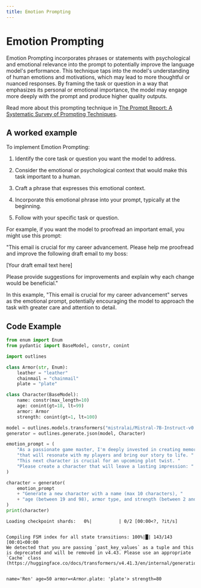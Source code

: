 ```yaml
---
title: Emotion Prompting
---
```


# Emotion Prompting


Emotion Prompting incorporates phrases or statements with psychological and emotional relevance into the prompt to potentially improve the language model's performance. This technique taps into the model's understanding of human emotions and motivations, which may lead to more thoughtful or nuanced responses. By framing the task or question in a way that emphasizes its personal or emotional importance, the model may engage more deeply with the prompt and produce higher quality outputs.
    
Read more about this prompting technique in [The Prompt Report: A Systematic Survey of Prompting Techniques](https://arxiv.org/abs/2406.06608).

## A worked example


To implement Emotion Prompting:

1. Identify the core task or question you want the model to address.

2. Consider the emotional or psychological context that would make this task important to a human.

3. Craft a phrase that expresses this emotional context.

4. Incorporate this emotional phrase into your prompt, typically at the beginning.

5. Follow with your specific task or question.

For example, if you want the model to proofread an important email, you might use this prompt:

"This email is crucial for my career advancement. Please help me proofread and improve the following draft email to my boss:

[Your draft email text here]

Please provide suggestions for improvements and explain why each change would be beneficial."

In this example, "This email is crucial for my career advancement" serves as the emotional prompt, potentially encouraging the model to approach the task with greater care and attention to detail.
    
## Code Example





```python
from enum import Enum
from pydantic import BaseModel, constr, conint

import outlines

class Armor(str, Enum):
    leather = "leather"
    chainmail = "chainmail"
    plate = "plate"

class Character(BaseModel):
    name: constr(max_length=10)
    age: conint(gt=18, lt=99)
    armor: Armor
    strength: conint(gt=1, lt=100)

model = outlines.models.transformers("mistralai/Mistral-7B-Instruct-v0.1", device="cuda")
generator = outlines.generate.json(model, Character)

emotion_prompt = (
    "As a passionate game master, I'm deeply invested in creating memorable characters "
    "that will resonate with my players and bring our story to life. "
    "This next character is crucial for an upcoming plot twist. "
    "Please create a character that will leave a lasting impression: "
)

character = generator(
    emotion_prompt
    + "Generate a new character with a name (max 10 characters), "
    + "age (between 19 and 98), armor type, and strength (between 2 and 99)."
)
print(character)
```


    Loading checkpoint shards:   0%|          | 0/2 [00:00<?, ?it/s]


    Compiling FSM index for all state transitions: 100%|█| 143/143 [00:01<00:00
    We detected that you are passing `past_key_values` as a tuple and this is deprecated and will be removed in v4.43. Please use an appropriate `Cache` class (https://huggingface.co/docs/transformers/v4.41.3/en/internal/generation_utils#transformers.Cache)


    name='Ren' age=50 armor=<Armor.plate: 'plate'> strength=80

